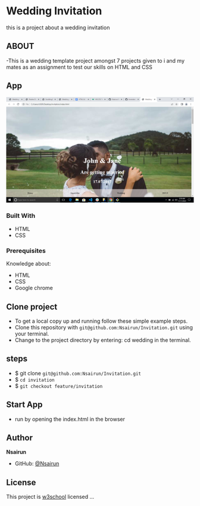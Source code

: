 # Wedding Invitation

this is a project about a wedding invitation

## ABOUT
-This is a wedding template project amongst 7 projects given to i and my mates as an assignment to test our skills on HTML and CSS

## App

![Home](assets/images/Screenshot%20(1).png)

### Built With

- HTML
- CSS
### Prerequisites

Knowledge about:

- HTML
- CSS
- Google chrome

## Clone project

- To get a local copy up and running follow these simple example steps.
- Clone this repository with `git@github.com:Nsairun/Invitation.git` using your terminal.
- Change to the project directory by entering: cd wedding in the terminal.

## steps

- $ git clone `git@github.com:Nsairun/Invitation.git`
- $ `cd invitation`
- $ `git checkout feature/invitation`

## Start App

- run by opening the index.html in the browser

## Author

**Nsairun**

- GitHub: [@Nsairun](git@github.com:Nsairun/Invitation.git)

## License
This project is [w3school](./LICENSE) licensed ...
